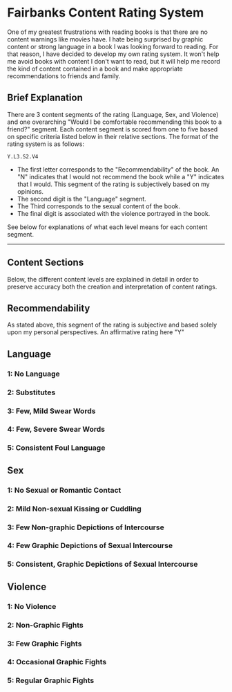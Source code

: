 # Fairbanks Content Rating System
One of my greatest frustrations with reading books is that there are no content warnings like movies have. I hate being surprised by graphic content or strong language in a book I was looking forward to reading. For that reason, I have decided to develop my own rating system. It won't help me avoid books with content I don't want to read, but it will help me record the kind of content contained in a book and make appropriate recommendations to friends and family.

## Brief Explanation
There are 3 content segments of the rating (Language, Sex, and Violence) and one overarching "Would I be comfortable recommending this book to a friend?" segment. Each content segment is scored from one to five based on specific criteria listed below in their relative sections. The format of the rating system is as follows:

```
Y.L3.S2.V4
```
* The first letter corresponds to the "Recommendability" of the book. An "N" indicates that I would not recommend the book while a "Y" indicates that I would. This segment of the rating is subjectively based on my opinions.
* The second digit is the "Language" segment.
* The Third corresponds to the sexual content of the book.
* The final digit is associated with the violence portrayed in the book.

See below for explanations of what each level means for each content segment.

---

## Content Sections
Below, the different content levels are explained in detail in order to preserve accuracy both the creation and interpretation of content ratings.

## Recommendability
As stated above, this segment of the rating is subjective and based solely upon my personal perspectives. An affirmative rating here "Y" 

## Language
### 1: No Language
### 2: Substitutes
### 3: Few, Mild Swear Words
### 4: Few, Severe Swear Words
### 5: Consistent Foul Language

## Sex
### 1: No Sexual or Romantic Contact
### 2: Mild Non-sexual Kissing or Cuddling
### 3: Few Non-graphic Depictions of Intercourse
### 4: Few Graphic Depictions of Sexual Intercourse
### 5: Consistent, Graphic Depictions of Sexual Intercourse

## Violence
### 1: No Violence
### 2: Non-Graphic Fights
### 3: Few Graphic Fights
### 4: Occasional Graphic Fights
### 5: Regular Graphic Fights
